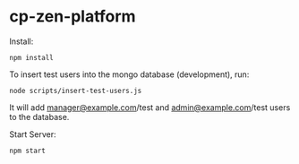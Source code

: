 # cp-zen-platform

Install:
```
npm install
```

To insert test users into the mongo database (development), run:
```
node scripts/insert-test-users.js
```

It will add manager@example.com/test and admin@example.com/test users to the database.

Start Server:

`npm start`
